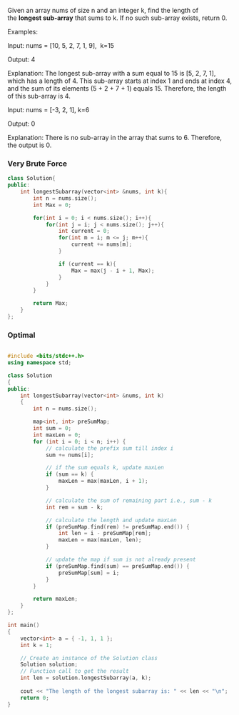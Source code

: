Given an array nums of size n and an integer k, find the length of the **longest sub-array** that sums to k. If no such sub-array exists, return 0.

Examples:

Input: nums = [10, 5, 2, 7, 1, 9],  k=15

Output: 4

Explanation: The longest sub-array with a sum equal to 15 is [5, 2, 7, 1], which has a length of 4. This sub-array starts at index 1 and ends at index 4, and the sum of its elements (5 + 2 + 7 + 1) equals 15. Therefore, the length of this sub-array is 4.

Input: nums = [-3, 2, 1], k=6

Output: 0

Explanation: There is no sub-array in the array that sums to 6. Therefore, the output is 0.

### Very Brute Force
```cpp
class Solution{
public:
    int longestSubarray(vector<int> &nums, int k){
        int n = nums.size();
        int Max = 0;

        for(int i = 0; i < nums.size(); i++){
            for(int j = i; j < nums.size(); j++){
                int current = 0;
                for(int m = i; m <= j; m++){
                    current += nums[m];
                }

                if (current == k){
                    Max = max(j - i + 1, Max);
                }
            }
        }

        return Max;
    }
};

```

### Optimal
```cpp

#include <bits/stdc++.h>
using namespace std;

class Solution
{
public:
    int longestSubarray(vector<int> &nums, int k)
    {
        int n = nums.size(); 

        map<int, int> preSumMap;
        int sum = 0;
        int maxLen = 0;
        for (int i = 0; i < n; i++) {
            // calculate the prefix sum till index i
            sum += nums[i];

            // if the sum equals k, update maxLen
            if (sum == k) {
                maxLen = max(maxLen, i + 1);
            }

            // calculate the sum of remaining part i.e., sum - k
            int rem = sum - k;

            // calculate the length and update maxLen
            if (preSumMap.find(rem) != preSumMap.end()) {
                int len = i - preSumMap[rem];
                maxLen = max(maxLen, len);
            }

            // update the map if sum is not already present
            if (preSumMap.find(sum) == preSumMap.end()) {
                preSumMap[sum] = i;
            }
        }

        return maxLen;
    }
};

int main()
{
    vector<int> a = { -1, 1, 1 };
    int k = 1;

    // Create an instance of the Solution class
    Solution solution;
    // Function call to get the result
    int len = solution.longestSubarray(a, k);
   
    cout << "The length of the longest subarray is: " << len << "\n";
    return 0;
}
```